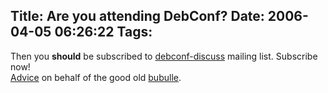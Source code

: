 Title: Are you attending DebConf?
Date: 2006-04-05 06:26:22
Tags: 
---
Then you <strong>should</strong> be subscribed to <a target="_blank" href="http://lists.debconf.org/mailman/listinfo/debconf-discuss">debconf-discuss</a> mailing list. Subscribe now!<br/><a target="_blank" href="http://lists.debconf.org/lurker/message/20060405.053513.023d70a8.en.html">Advice</a> on behalf of the good old <a target="_blank" href="http://www.perrier.eu.org/">bubulle</a>.
